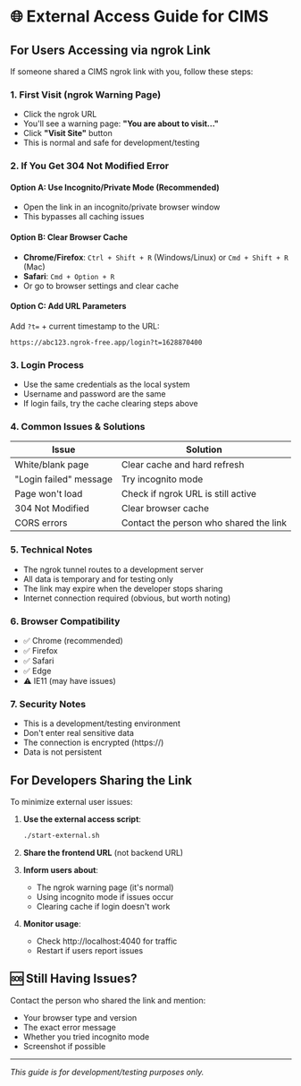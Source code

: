 # 🌐 External Access Guide for CIMS

## For Users Accessing via ngrok Link

If someone shared a CIMS ngrok link with you, follow these steps:

### 1. **First Visit (ngrok Warning Page)**
- Click the ngrok URL
- You'll see a warning page: **"You are about to visit..."**
- Click **"Visit Site"** button
- This is normal and safe for development/testing

### 2. **If You Get 304 Not Modified Error**

#### Option A: Use Incognito/Private Mode (Recommended)
- Open the link in an incognito/private browser window
- This bypasses all caching issues

#### Option B: Clear Browser Cache
- **Chrome/Firefox**: `Ctrl + Shift + R` (Windows/Linux) or `Cmd + Shift + R` (Mac)
- **Safari**: `Cmd + Option + R`
- Or go to browser settings and clear cache

#### Option C: Add URL Parameters
Add `?t=` + current timestamp to the URL:
```
https://abc123.ngrok-free.app/login?t=1628870400
```

### 3. **Login Process**
- Use the same credentials as the local system
- Username and password are the same
- If login fails, try the cache clearing steps above

### 4. **Common Issues & Solutions**

| Issue | Solution |
|-------|----------|
| White/blank page | Clear cache and hard refresh |
| "Login failed" message | Try incognito mode |
| Page won't load | Check if ngrok URL is still active |
| 304 Not Modified | Clear browser cache |
| CORS errors | Contact the person who shared the link |

### 5. **Technical Notes**
- The ngrok tunnel routes to a development server
- All data is temporary and for testing only
- The link may expire when the developer stops sharing
- Internet connection required (obvious, but worth noting)

### 6. **Browser Compatibility**
- ✅ Chrome (recommended)
- ✅ Firefox
- ✅ Safari
- ✅ Edge
- ⚠️ IE11 (may have issues)

### 7. **Security Notes**
- This is a development/testing environment
- Don't enter real sensitive data
- The connection is encrypted (https://)
- Data is not persistent

## For Developers Sharing the Link

To minimize external user issues:

1. **Use the external access script**:
   ```bash
   ./start-external.sh
   ```

2. **Share the frontend URL** (not backend URL)

3. **Inform users about**:
   - The ngrok warning page (it's normal)
   - Using incognito mode if issues occur
   - Clearing cache if login doesn't work

4. **Monitor usage**:
   - Check http://localhost:4040 for traffic
   - Restart if users report issues

## 🆘 **Still Having Issues?**

Contact the person who shared the link and mention:
- Your browser type and version
- The exact error message
- Whether you tried incognito mode
- Screenshot if possible

---

*This guide is for development/testing purposes only.*

